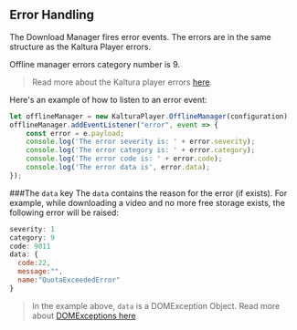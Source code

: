 ## Error Handling

The Download Manager fires error events. The errors are in the same structure as the Kaltura Player errors.

Offline manager errors category number is 9.

> Read more about the Kaltura player errors [here](https://github.com/kaltura/kaltura-player-js/blob/master/docs/errors.md).

Here's an example of how to listen to an error event:
```javascript
let offlineManager = new KalturaPlayer.OfflineManager(configuration)
offlineManager.addEventListener("error", event => {
	const error = e.payload;
	console.log('The error severity is: ' + error.severity);
	console.log('The error category is: ' + error.category);
	console.log('The error code is: ' + error.code);
	console.log('The error data is', error.data);
});
```

###The ```data``` key
The ```data``` contains the reason for the error (if exists).
For example, while downloading a video and no more free storage exists, the following error will be raised:
```javascript
severity: 1
category: 9
code: 9011
data: {
  code:22, 
  message:"", 
  name:"QuotaExceededError"
}
```

> In the example above, ```data``` is a DOMException Object. Read more about [DOMExceptions here](https://developer.mozilla.org/en-US/docs/Web/API/DOMException)
